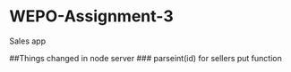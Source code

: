 # WEPO-Assignment-3
Sales app


##Things changed in node server
	### parseint(id) for sellers put function